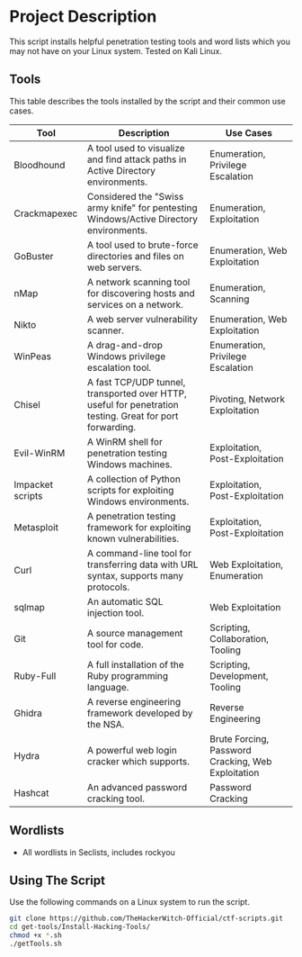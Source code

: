 # Project Description
This script installs helpful penetration testing tools and word lists which you may not have on your Linux system. Tested on Kali Linux. 

## Tools 
This table describes the tools installed by the script and their common use cases.

| Tool             | Description                                                                                              | Use Cases                                          |
| ---------------- | -------------------------------------------------------------------------------------------------------- | -------------------------------------------------- |
| Bloodhound       | A tool used to visualize and find attack paths in Active Directory environments.                         | Enumeration, Privilege Escalation                  |
| Crackmapexec     | Considered the "Swiss army knife" for pentesting Windows/Active Directory environments.                  | Enumeration, Exploitation                          |
| GoBuster         | A tool used to brute-force directories and files on web servers.                                         | Enumeration, Web Exploitation                      |
| nMap             | A network scanning tool for discovering hosts and services on a network.                                 | Enumeration, Scanning                              |
| Nikto            | A web server vulnerability scanner.                                                                      | Enumeration, Web Exploitation                      |
| WinPeas          | A drag-and-drop Windows privilege escalation tool.                                                       | Enumeration, Privilege Escalation                  |
| Chisel           | A fast TCP/UDP tunnel, transported over HTTP, useful for penetration testing. Great for port forwarding. | Pivoting, Network Exploitation                     |
| Evil-WinRM       | A WinRM shell for penetration testing Windows machines.                                                  | Exploitation, Post-Exploitation                    |
| Impacket scripts | A collection of Python scripts for exploiting Windows environments.                                      | Exploitation, Post-Exploitation                    |
| Metasploit       | A penetration testing framework for exploiting known vulnerabilities.                                    | Exploitation, Post-Exploitation                    |
| Curl             | A command-line tool for transferring data with URL syntax, supports many protocols.                      | Web Exploitation, Enumeration                      |
| sqlmap           | An automatic SQL injection tool.                                                                         | Web Exploitation                                   |
| Git              | A source management tool for code.                                                                       | Scripting, Collaboration, Tooling                  |
| Ruby-Full        | A full installation of the Ruby programming language.                                                    | Scripting, Development, Tooling                    |
| Ghidra           | A reverse engineering framework developed by the NSA.                                                    | Reverse Engineering                                |
| Hydra            | A powerful web login cracker which supports.                                                             | Brute Forcing, Password Cracking, Web Exploitation |
| Hashcat          | An advanced password cracking tool.                                                                      | Password Cracking                                  |


## Wordlists
- All wordlists in Seclists, includes rockyou 

## Using The Script
Use the following commands on a Linux system to run the script. 

```bash
git clone https://github.com/TheHackerWitch-Official/ctf-scripts.git
cd get-tools/Install-Hacking-Tools/
chmod +x *.sh 
./getTools.sh
```
